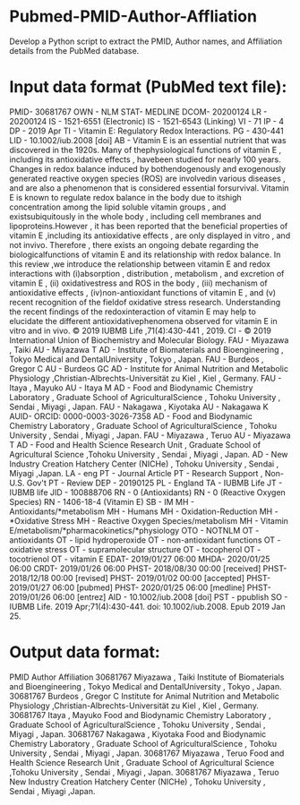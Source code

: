 # Pubmed-PMID-Author-Affliation
Develop a Python script to extract the PMID, Author names, and Affiliation details from the PubMed database.

# Input data format (PubMed text file):

﻿PMID- 30681767
OWN - NLM
STAT- MEDLINE
DCOM- 20200124
LR  - 20200124
IS  - 1521-6551 (Electronic)
IS  - 1521-6543 (Linking)
VI  - 71
IP  - 4
DP  - 2019 Apr
TI  - Vitamin E: Regulatory Redox Interactions.
PG  - 430-441
LID - 10.1002/iub.2008 [doi]
AB  - Vitamin E is an essential nutrient that was discovered in the 1920s. Many of thephysiological functions of vitamin E , including its antioxidative effects , havebeen studied for nearly 100 years. Changes in redox balance induced by bothendogenously and exogenously generated reactive oxygen species (ROS) are involvedin various diseases , and are also a phenomenon that is considered essential forsurvival. Vitamin E is known to regulate redox balance in the body due to itshigh concentration among the lipid soluble vitamin groups , and existsubiquitously in the whole body , including cell membranes and lipoproteins.However , it has been reported that the beneficial properties of vitamin E ,including its antioxidative effects , are only displayed in vitro , and not invivo. Therefore , there exists an ongoing debate regarding the biologicalfunctions of vitamin E and its relationship with redox balance. In this review ,we introduce the relationship between vitamin E and redox interactions with (i)absorption , distribution , metabolism , and excretion of vitamin E , (ii) oxidativestress and ROS in the body , (iii) mechanism of antioxidative effects , (iv)non-antioxidant functions of vitamin E , and (v) recent recognition of the fieldof oxidative stress research. Understanding the recent findings of the redoxinteraction of vitamin E may help to elucidate the different antioxidativephenomena observed for vitamin E in vitro and in vivo. © 2019 IUBMB Life ,71(4):430-441 , 2019.
CI  - © 2019 International Union of Biochemistry and Molecular Biology.
FAU - Miyazawa , Taiki
AU  - Miyazawa T
AD  - Institute of Biomaterials and Bioengineering , Tokyo Medical and DentalUniversity , Tokyo , Japan.
FAU - Burdeos , Gregor C
AU  - Burdeos GC
AD  - Institute for Animal Nutrition and Metabolic Physiology ,Christian-Albrechts-Universität zu Kiel , Kiel , Germany.
FAU - Itaya , Mayuko
AU  - Itaya M
AD  - Food and Biodynamic Chemistry Laboratory , Graduate School of AgriculturalScience , Tohoku University , Sendai , Miyagi , Japan.
FAU - Nakagawa , Kiyotaka
AU  - Nakagawa K
AUID- ORCID: 0000-0003-3026-7358
AD  - Food and Biodynamic Chemistry Laboratory , Graduate School of AgriculturalScience , Tohoku University , Sendai , Miyagi , Japan.
FAU - Miyazawa , Teruo
AU  - Miyazawa T
AD  - Food and Health Science Research Unit , Graduate School of Agricultural Science ,Tohoku University , Sendai , Miyagi , Japan.
AD  - New Industry Creation Hatchery Center (NICHe) , Tohoku University , Sendai , Miyagi ,Japan.
LA  - eng
PT  - Journal Article
PT  - Research Support , Non-U.S. Gov't
PT  - Review
DEP - 20190125
PL  - England
TA  - IUBMB Life
JT  - IUBMB life
JID - 100888706
RN  - 0 (Antioxidants)
RN  - 0 (Reactive Oxygen Species)
RN  - 1406-18-4 (Vitamin E)
SB  - IM
MH  - Antioxidants/*metabolism
MH  - Humans
MH  - Oxidation-Reduction
MH  - *Oxidative Stress
MH  - Reactive Oxygen Species/metabolism
MH  - Vitamin E/metabolism/*pharmacokinetics/*physiology
OTO - NOTNLM
OT  - antioxidants
OT  - lipid hydroperoxide
OT  - non-antioxidant functions
OT  - oxidative stress
OT  - supramolecular structure
OT  - tocopherol
OT  - tocotrienol
OT  - vitamin E
EDAT- 2019/01/27 06:00
MHDA- 2020/01/25 06:00
CRDT- 2019/01/26 06:00
PHST- 2018/08/30 00:00 [received]
PHST- 2018/12/18 00:00 [revised]
PHST- 2019/01/02 00:00 [accepted]
PHST- 2019/01/27 06:00 [pubmed]
PHST- 2020/01/25 06:00 [medline]
PHST- 2019/01/26 06:00 [entrez]
AID - 10.1002/iub.2008 [doi]
PST - ppublish
SO  - IUBMB Life. 2019 Apr;71(4):430-441. doi: 10.1002/iub.2008. Epub 2019 Jan 25.


# Output data format:

PMID	Author	Affiliation
30681767	Miyazawa , Taiki	Institute of Biomaterials and Bioengineering , Tokyo Medical and DentalUniversity , Tokyo , Japan.
30681767	Burdeos , Gregor C	Institute for Animal Nutrition and Metabolic Physiology ,Christian-Albrechts-Universität zu Kiel , Kiel , Germany.
30681767	Itaya , Mayuko	         Food and Biodynamic Chemistry Laboratory , Graduate School of AgriculturalScience , Tohoku University , Sendai , Miyagi , Japan.
30681767	Nakagawa , Kiyotaka	Food and Biodynamic Chemistry Laboratory , Graduate School of AgriculturalScience , Tohoku University , Sendai , Miyagi , Japan.
30681767	Miyazawa , Teruo	Food and Health Science Research Unit , Graduate School of Agricultural Science ,Tohoku University , Sendai , Miyagi , Japan.
30681767	Miyazawa , Teruo	New Industry Creation Hatchery Center (NICHe) , Tohoku University , Sendai , Miyagi ,Japan.


